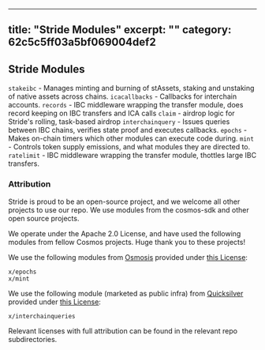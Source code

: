 ***

title: "Stride Modules"
excerpt: ""
category: 62c5c5ff03a5bf069004def2
----------------------------------

## Stride Modules

`stakeibc` - Manages minting and burning of stAssets, staking and unstaking of
native assets across chains. `icacallbacks` - Callbacks for interchain accounts.
`records` - IBC middleware wrapping the transfer module, does record keeping on
IBC transfers and ICA calls `claim` - airdrop logic for Stride's rolling,
task-based airdrop `interchainquery` - Issues queries between IBC chains,
verifies state proof and executes callbacks. `epochs` - Makes on-chain timers
which other modules can execute code during. `mint` - Controls token supply
emissions, and what modules they are directed to. `ratelimit` - IBC middleware
wrapping the transfer module, thottles large IBC transfers.

### Attribution

Stride is proud to be an open-source project, and we welcome all other projects
to use our repo. We use modules from the cosmos-sdk and other open source
projects.

We operate under the Apache 2.0 License, and have used the following modules
from fellow Cosmos projects. Huge thank you to these projects!

We use the following modules from
[Osmosis](https://github.com/osmosis-labs/osmosis) provided under
[this License](https://github.com/osmosis-labs/osmosis/blob/main/LICENSE):

    x/epochs
    x/mint

We use the following module (marketed as public infra) from
[Quicksilver](https://github.com/ingenuity-build/quicksilver) provided under
[this License](https://github.com/ingenuity-build/quicksilver/blob/main/LICENSE):

    x/interchainqueries

Relevant licenses with full attribution can be found in the relevant repo
subdirectories.
